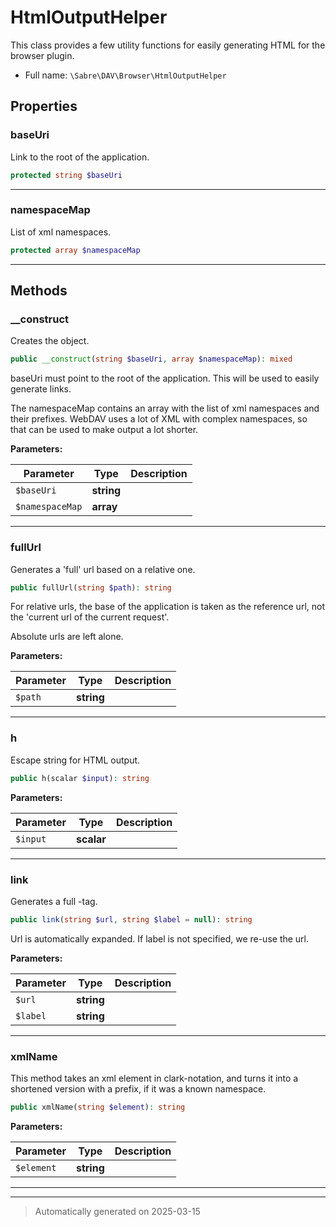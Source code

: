 
# HtmlOutputHelper

This class provides a few utility functions for easily generating HTML for
the browser plugin.



* Full name: `\Sabre\DAV\Browser\HtmlOutputHelper`



## Properties


### baseUri

Link to the root of the application.

```php
protected string $baseUri
```






***

### namespaceMap

List of xml namespaces.

```php
protected array $namespaceMap
```






***

## Methods


### __construct

Creates the object.

```php
public __construct(string $baseUri, array $namespaceMap): mixed
```

baseUri must point to the root of the application. This will be used to
easily generate links.

The namespaceMap contains an array with the list of xml namespaces and
their prefixes. WebDAV uses a lot of XML with complex namespaces, so
that can be used to make output a lot shorter.






**Parameters:**

| Parameter | Type | Description |
|-----------|------|-------------|
| `$baseUri` | **string** |  |
| `$namespaceMap` | **array** |  |





***

### fullUrl

Generates a 'full' url based on a relative one.

```php
public fullUrl(string $path): string
```

For relative urls, the base of the application is taken as the reference
url, not the 'current url of the current request'.

Absolute urls are left alone.






**Parameters:**

| Parameter | Type | Description |
|-----------|------|-------------|
| `$path` | **string** |  |





***

### h

Escape string for HTML output.

```php
public h(scalar $input): string
```








**Parameters:**

| Parameter | Type | Description |
|-----------|------|-------------|
| `$input` | **scalar** |  |





***

### link

Generates a full <a>-tag.

```php
public link(string $url, string $label = null): string
```

Url is automatically expanded. If label is not specified, we re-use the
url.






**Parameters:**

| Parameter | Type | Description |
|-----------|------|-------------|
| `$url` | **string** |  |
| `$label` | **string** |  |





***

### xmlName

This method takes an xml element in clark-notation, and turns it into a
shortened version with a prefix, if it was a known namespace.

```php
public xmlName(string $element): string
```








**Parameters:**

| Parameter | Type | Description |
|-----------|------|-------------|
| `$element` | **string** |  |





***


***
> Automatically generated on 2025-03-15
